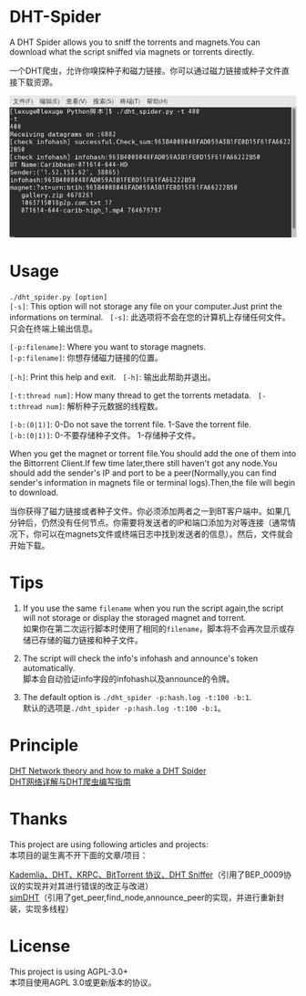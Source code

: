 # DHT-Spider
A DHT Spider allows you to sniff the torrents and magnets.You can download what the script sniffed via magnets or torrents directly.

一个DHT爬虫，允许你嗅探种子和磁力链接。你可以通过磁力链接或种子文件直接下载资源。

![](/2017-07-22-103921_680x336_scrot.png)

# Usage
```./dht_spider.py [option]```  
```[-s]```: This option will not storage any file on your computer.Just print the informations on terminal.  
```[-s]```: 此选项将不会在您的计算机上存储任何文件。只会在终端上输出信息。

```[-p:filename]```: Where you want to storage magnets.  
```[-p:filename]```: 你想存储磁力链接的位置。

```[-h]```: Print this help and exit.  
```[-h]```: 输出此帮助并退出。

```[-t:thread num]```: How many thread to get the torrents metadata.  
```[-t:thread num]```: 解析种子元数据的线程数。

```[-b:(0|1)]```: 0-Do not save the torrent file. 1-Save the torrent file.  
```[-b:(0|1)]```: 0-不要存储种子文件。 1-存储种子文件。

When you get the magnet or torrent file.You should add the one of them into the Bittorrent Client.If few time later,there still haven't got  any node.You should add the sender's IP and port to be a peer(Normally,you can find sender's information in magnets file or terminal logs).Then,the file will begin to download.

当你获得了磁力链接或者种子文件。你必须添加两者之一到BT客户端中。如果几分钟后，仍然没有任何节点。你需要将发送者的IP和端口添加为对等连接（通常情况下，你可以在magnets文件或终端日志中找到发送者的信息）。然后，文件就会开始下载。

# Tips
1. If you use the same ```filename``` when you run the script again,the script will not storage or display the storaged magnet and torrent.  
如果你在第二次运行脚本时使用了相同的```filename```，脚本将不会再次显示或存储已存储的磁力链接和种子文件。

2. The script will check the info's infohash and announce's token automatically.  
脚本会自动验证info字段的infohash以及announce的令牌。

3. The default option is ```./dht_spider -p:hash.log -t:100 -b:1```.  
默认的选项是```./dht_spider -p:hash.log -t:100 -b:1```。

# Principle
[DHT Network theory and how to make a DHT Spider](https://lexuge.github.io/jekyll/update/2017/07/22/DHT%E7%BD%91%E7%BB%9C%E8%AF%A6%E8%A7%A3%E4%B8%8EDHT%E7%88%AC%E8%99%AB%E7%BC%96%E5%86%99%E6%8C%87%E5%8D%97.html)  
[DHT网络详解与DHT爬虫编写指南](https://lexuge.github.io/jekyll/update/2017/07/22/DHT%E7%BD%91%E7%BB%9C%E8%AF%A6%E8%A7%A3%E4%B8%8EDHT%E7%88%AC%E8%99%AB%E7%BC%96%E5%86%99%E6%8C%87%E5%8D%97.html)

# Thanks
This project are using following articles and projects:  
本项目的诞生离不开下面的文章/项目：

[Kademlia、DHT、KRPC、BitTorrent 协议、DHT Sniffer](http://www.cnblogs.com/LittleHann/p/6180296.html)（引用了BEP_0009协议的实现并对其进行错误的改正与改进）  
[simDHT](https://github.com/fanpei91/simDHT)（引用了get_peer,find_node,announce_peer的实现，并进行重新封装，实现多线程）

# License
This project is using AGPL-3.0+  
本项目使用AGPL 3.0或更新版本的协议。

